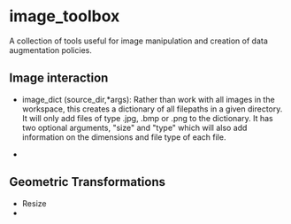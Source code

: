 # image_toolbox

A collection of tools useful for image manipulation and creation of data augmentation policies. 

## Image interaction

- image_dict (source_dir,*args): Rather than work with all images in the workspace, this creates a dictionary of all filepaths in a given directory. It will only add files of type .jpg, .bmp or .png to the dictionary. It has two optional arguments, "size" and "type" which will also add information on the dimensions and file type of each file.

-

## Geometric Transformations

- Resize
- 


